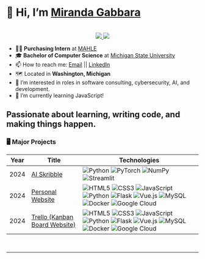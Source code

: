 
<!---
mirandagabbara/mirandagabbara is a ✨ special ✨ repository because its `README.md` (this file) appears on your GitHub profile.
You can click the Preview link to take a look at your changes.
--->

<!--- Profile README template created by Tim-W-James --->

# 👋 Hi, I’m [Miranda Gabbara](https://github.com/mirandagabbara)
<!-- https://shields.io/ https://simpleicons.org/ https://github.com/simple-icons/simple-icons/blob/develop/slugs.md -->
<p align="center"><br/>
 <a href="https://www.linkedin.com/in/mirandagabbara/">
  <img src="https://img.shields.io/badge/linkedin-Miranda%20Gabbara-blue?style=flat-square&logo=linkedin">
 </a>
 <a href="mailto:mirandagabbara@gmail.com">
  <img src="https://img.shields.io/badge/Email-mirandagabbara%40gmail.com-red?style=flat-square&logo=gmail&logoColor=white">
 </a>
</p>

<!-- https://www.webfx.com/tools/emoji-cheat-sheet/ -->

- 👨‍💼 **Purchasing Intern** at [MAHLE](https://www.mahle.com/purchasing/ "MAHLE Purchasing Website")
- 🎓 **Bachelor of Computer Science** at [Michigan State University](https://engineering.msu.edu/about/departments/cse "MSU CSE")
- 📫 How to reach me: [Email](mailto:mirandagabbara@gmail.com "mirandagabbara@gmail.com") || [LinkedIn](https://www.linkedin.com/in/mirandagabbara/ "mirandagabbara")
- 🗺️ Located in **Washington, Michigan**
- 👀 I’m interested in roles in software consulting, cybersecurity, AI, and development.
- 🌱 I’m currently learning JavaScript!

Passionate about learning, writing code, and making things happen.
<br>
---

### 🖥️ Major Projects
<!-- table -->
<!-- https://github.com/simple-icons/simple-icons/blob/develop/slugs.md -->
| Year | Title                                    | Technologies                           |
|------|------------------------------------------|----------------------------------------|
| 2024 | [AI Skribble](https://github.com/mirandagabbara/skribble "Project Repo") | ![Python](https://img.shields.io/badge/python-3670A0?style=for-the-badge&logo=python&logoColor=ffdd54) ![PyTorch](https://img.shields.io/badge/PyTorch-EE4C2C?style=for-the-badge&logo=pytorch&logoColor=white) ![NumPy](https://img.shields.io/badge/numpy-%23013243.svg?style=for-the-badge&logo=numpy&logoColor=white) ![Streamlit](https://img.shields.io/badge/Streamlit-%23FE4B4B.svg?style=for-the-badge&logo=streamlit&logoColor=white) 
| 2024 | [Personal Website](https://github.com/mirandagabbara/personal-website "Project Repo") | ![HTML5](https://img.shields.io/badge/html5-%23E34F26.svg?style=for-the-badge&logo=html5&logoColor=white) ![CSS3](https://img.shields.io/badge/css3-%231572B6.svg?style=for-the-badge&logo=css3&logoColor=white) ![JavaScript](https://img.shields.io/badge/javascript-%23323330.svg?style=for-the-badge&logo=javascript&logoColor=%23F7DF1E) ![Python](https://img.shields.io/badge/python-3670A0?style=for-the-badge&logo=python&logoColor=ffdd54) ![Flask](https://img.shields.io/badge/flask-%23000.svg?style=for-the-badge&logo=flask&logoColor=white) ![Vue.js](https://img.shields.io/badge/vuejs-%2335495e.svg?style=for-the-badge&logo=vuedotjs&logoColor=%234FC08D) ![MySQL](https://img.shields.io/badge/mysql-4479A1.svg?style=for-the-badge&logo=mysql&logoColor=white) ![Docker](https://img.shields.io/badge/docker-%230db7ed.svg?style=for-the-badge&logo=docker&logoColor=white) 	![Google Cloud](https://img.shields.io/badge/GoogleCloud-%234285F4.svg?style=for-the-badge&logo=google-cloud&logoColor=white) |
| 2024 | [Trello (Kanban Board Website)](https://github.com/mirandagabbara/Trello "Project Repo") | ![HTML5](https://img.shields.io/badge/html5-%23E34F26.svg?style=for-the-badge&logo=html5&logoColor=white) ![CSS3](https://img.shields.io/badge/css3-%231572B6.svg?style=for-the-badge&logo=css3&logoColor=white) ![JavaScript](https://img.shields.io/badge/javascript-%23323330.svg?style=for-the-badge&logo=javascript&logoColor=%23F7DF1E) ![Python](https://img.shields.io/badge/python-3670A0?style=for-the-badge&logo=python&logoColor=ffdd54) ![Flask](https://img.shields.io/badge/flask-%23000.svg?style=for-the-badge&logo=flask&logoColor=white) ![Vue.js](https://img.shields.io/badge/vuejs-%2335495e.svg?style=for-the-badge&logo=vuedotjs&logoColor=%234FC08D) ![MySQL](https://img.shields.io/badge/mysql-4479A1.svg?style=for-the-badge&logo=mysql&logoColor=white) ![Docker](https://img.shields.io/badge/docker-%230db7ed.svg?style=for-the-badge&logo=docker&logoColor=white) 	![Google Cloud](https://img.shields.io/badge/GoogleCloud-%234285F4.svg?style=for-the-badge&logo=google-cloud&logoColor=white) |


<br>

---
